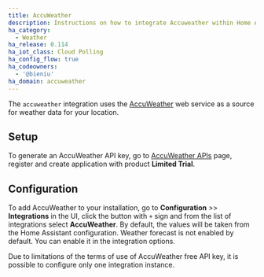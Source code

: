 ```yaml
---
title: AccuWeather
description: Instructions on how to integrate Accuweather within Home Assistant.
ha_category:
  - Weather
ha_release: 0.114
ha_iot_class: Cloud Polling
ha_config_flow: true
ha_codeowners:
  - '@bieniu'
ha_domain: accuweather
---
```


The `accuweather` integration uses the [AccuWeather](https://accuweather.com/) web service as a source for weather data for your location.

## Setup

To generate an AccuWeather API key, go to [AccuWeather APIs](https://developer.accuweather.com/) page, register and create application with product **Limited Trial**.

## Configuration

To add AccuWeather to your installation, go to **Configuration** >> **Integrations** in the UI, click the button with `+` sign and from the list of integrations select **AccuWeather**. By default, the values will be taken from the Home Assistant configuration. Weather forecast is not enabled by default. You can enable it in the integration options.

<div class="note warning">

Due to limitations of the terms of use of AccuWeather free API key, it is possible to configure only one integration instance.

</div>
